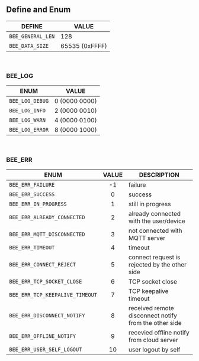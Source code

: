 ## Define and Enum

| DEFINE | VALUE |
| --- | --- |
| `BEE_GENERAL_LEN` | 128 |
| `BEE_DATA_SIZE` | 65535 (0xFFFF) |

<br>

### BEE_LOG

| ENUM | VALUE |
| --- | :---: |
| `BEE_LOG_DEBUG` | 0 (0000 0000) |
| `BEE_LOG_INFO` | 2 (0000 0010) |
| `BEE_LOG_WARN` | 4 (0000 0100) |
| `BEE_LOG_ERROR` | 8 (0000 1000) |

<br>

### BEE_ERR
| ENUM | VALUE | DESCRIPTION |
| --- | :---: | --- |
| `BEE_ERR_FAILURE`               | -1 | failure |
| `BEE_ERR_SUCCESS`               |  0 | success |
| `BEE_ERR_IN_PROGRESS`           |  1 | still in progress |
| `BEE_ERR_ALREADY_CONNECTED`     |  2 | already connected with the user/device |
| `BEE_ERR_MQTT_DISCONNECTED`     |  3 | not connected with MQTT server |
| `BEE_ERR_TIMEOUT`               |  4 | timeout |
| `BEE_ERR_CONNECT_REJECT`        |  5 | connect request is rejected by the other side |
| `BEE_ERR_TCP_SOCKET_CLOSE`      |  6 | TCP socket close |
| `BEE_ERR_TCP_KEEPALIVE_TIMEOUT` |  7 | TCP keepalive timeout |
| `BEE_ERR_DISCONNECT_NOTIFY`     |  8 | received remote disconnect notify from the other side |
| `BEE_ERR_OFFLINE_NOTIFY`        |  9 | recevied offline notify from cloud server |
| `BEE_ERR_USER_SELF_LOGOUT`      | 10 | user logout by self |
